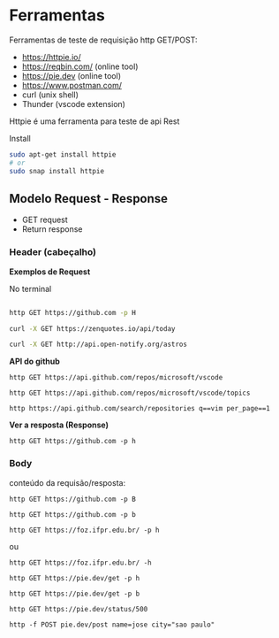 # Ferramentas

Ferramentas de teste de requisição http GET/POST:

- https://httpie.io/
- https://reqbin.com/ (online tool)
- https://pie.dev (online tool)
- https://www.postman.com/
- curl (unix shell)
- Thunder (vscode extension)


Httpie é uma ferramenta para teste de api Rest

Install

```bash
sudo apt-get install httpie
# or
sudo snap install httpie
```

## Modelo Request - Response

- GET request
- Return response

### Header (cabeçalho)

**Exemplos de Request**

No terminal
```bash

http GET https://github.com -p H

curl -X GET https://zenquotes.io/api/today

curl -X GET http://api.open-notify.org/astros


```

__API do github__

```
http GET https://api.github.com/repos/microsoft/vscode

http GET https://api.github.com/repos/microsoft/vscode/topics

http https://api.github.com/search/repositories q==vim per_page==1
```

**Ver a resposta (Response)**

```
http GET https://github.com -p h
```



### Body

conteúdo da requisão/resposta:

```
http GET https://github.com -p B
```


```
http GET https://github.com -p b
```

```
http GET https://foz.ifpr.edu.br/ -p h 
```

ou
```
http GET https://foz.ifpr.edu.br/ -h
```


```
http GET https://pie.dev/get -p h
```

```
http GET https://pie.dev/get -p b
```

```
http GET https://pie.dev/status/500
```

```
http -f POST pie.dev/post name=jose city="sao paulo"
```

